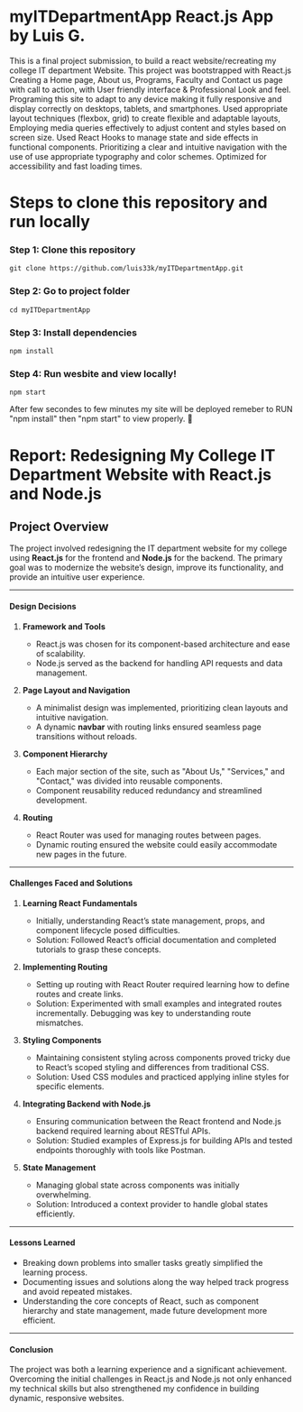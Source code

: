 # myITDepartmentApp React.js App by Luis G.

This is a final project submission, 
to build a react website/recreating my college IT department Website. This project was bootstrapped with React.js
Creating a Home page, About us, Programs, Faculty and Contact us page with call to action, with User friendly interface & Professional 
Look and feel. Programing this site to adapt to any device making it fully responsive and display correctly on desktops, tablets, and smartphones. 
Used appropriate layout techniques (flexbox, grid) to create flexible and adaptable layouts, Employing media queries effectively to adjust content and styles based on screen size.
Used React Hooks to manage state and side effects in functional components. Prioritizing a clear and intuitive navigation with the use of use appropriate typography and color schemes.
Optimized for accessibility and fast loading times.

# Steps to clone this repository and run locally


### Step 1: Clone this repository

```
git clone https://github.com/luis33k/myITDepartmentApp.git
```
### Step 2: Go to project folder

```
cd myITDepartmentApp
```

### Step 3: Install dependencies

```
npm install
```

### Step 4: Run wesbite and view locally!

```
npm start
```

After few secondes to few minutes my site will be deployed remeber to RUN "npm install" then "npm start" to view properly. 🚀

# Report: Redesigning My College IT Department Website with React.js and Node.js

## Project Overview
The project involved redesigning the IT department website for my college using **React.js** for the frontend and **Node.js** for the backend. The primary goal was to modernize the website’s design, improve its functionality, and provide an intuitive user experience.

---

#### Design Decisions

1. **Framework and Tools**  
   - React.js was chosen for its component-based architecture and ease of scalability.  
   - Node.js served as the backend for handling API requests and data management.

2. **Page Layout and Navigation**  
   - A minimalist design was implemented, prioritizing clean layouts and intuitive navigation.  
   - A dynamic **navbar** with routing links ensured seamless page transitions without reloads.

3. **Component Hierarchy**  
   - Each major section of the site, such as "About Us," "Services," and "Contact," was divided into reusable components.  
   - Component reusability reduced redundancy and streamlined development.

4. **Routing**  
   - React Router was used for managing routes between pages.  
   - Dynamic routing ensured the website could easily accommodate new pages in the future.

---

#### Challenges Faced and Solutions

1. **Learning React Fundamentals**  
   - Initially, understanding React’s state management, props, and component lifecycle posed difficulties.  
   - Solution: Followed React’s official documentation and completed tutorials to grasp these concepts.

2. **Implementing Routing**  
   - Setting up routing with React Router required learning how to define routes and create links.  
   - Solution: Experimented with small examples and integrated routes incrementally. Debugging was key to understanding route mismatches.

3. **Styling Components**  
   - Maintaining consistent styling across components proved tricky due to React’s scoped styling and differences from traditional CSS.  
   - Solution: Used CSS modules and practiced applying inline styles for specific elements.  

4. **Integrating Backend with Node.js**  
   - Ensuring communication between the React frontend and Node.js backend required learning about RESTful APIs.  
   - Solution: Studied examples of Express.js for building APIs and tested endpoints thoroughly with tools like Postman.

5. **State Management**  
   - Managing global state across components was initially overwhelming.  
   - Solution: Introduced a context provider to handle global states efficiently.

---

#### Lessons Learned
- Breaking down problems into smaller tasks greatly simplified the learning process.  
- Documenting issues and solutions along the way helped track progress and avoid repeated mistakes.  
- Understanding the core concepts of React, such as component hierarchy and state management, made future development more efficient.

---

#### Conclusion
The project was both a learning experience and a significant achievement. Overcoming the initial challenges in React.js and Node.js not only enhanced my technical skills but also strengthened my confidence in building dynamic, responsive websites.
